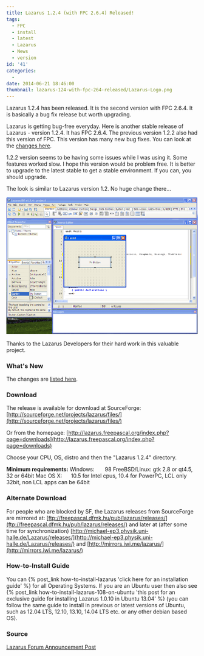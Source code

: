 ```yaml
---
title: Lazarus 1.2.4 (with FPC 2.6.4) Released!
tags:
  - FPC
  - install
  - latest
  - Lazarus
  - News
  - version
id: '41'
categories:
  -
date: 2014-06-21 18:46:00
thumbnail: lazarus-124-with-fpc-264-released/Lazarus-Logo.png
---
```


Lazarus 1.2.4 has been released. It is the second version with FPC 2.6.4. It is basically a bug fix release but worth upgrading.
<!-- more -->


Lazarus is getting bug-free everyday. Here is another stable release of Lazarus - version 1.2.4. It has FPC 2.6.4. The previous version 1.2.2 also had this version of FPC. This version has many new bug fixes. You can look at the [changes here](http://wiki.lazarus.freepascal.org/Lazarus_1.2_fixes_branch#Fixes_for_1.2.4_.28Merged.29).

1.2.2 version seems to be having some issues while I was using it. Some features worked slow. I hope this version would be problem free. It is better to upgrade to the latest stable to get a stable environment. If you can, you should upgrade.

The look is similar to Lazarus version 1.2. No huge change there...


![Lazarus IDE version 1.2.4 with FPC 2.6.4 screenshot in Windows XP](lazarus-124-with-fpc-264-released/lazarus-1.2.4-winxp.gif "Lazarus IDE version 1.2.4 with FPC 2.6.4 screenshot in Windows XP")



Thanks to the Lazarus Developers for their hard work in this valuable project.


### What's New

The changes are [listed here](http://wiki.lazarus.freepascal.org/Lazarus_1.2_fixes_branch#Fixes_for_1.2.4_.28Merged.29).


### Download

The release is available for download at SourceForge:
[http://sourceforge.net/projects/lazarus/files/](http://sourceforge.net/projects/lazarus/files/)

Or from the homepage: [http://lazarus.freepascal.org/index.php?page=downloads](http://lazarus.freepascal.org/index.php?page=downloads)

Choose your CPU, OS, distro and then the "Lazarus 1.2.4" directory.

**Minimum requirements:**
Windows:       98
FreeBSD/Linux: gtk 2.8 or qt4.5, 32 or 64bit
Mac OS X:      10.5 for Intel cpus, 10.4 for PowerPC, LCL only 32bit, non LCL apps can be 64bit


### Alternate Download

For people who are blocked by SF, the Lazarus releases from SourceForge are mirrored at:
[ftp://freepascal.dfmk.hu/pub/lazarus/releases/](ftp://freepascal.dfmk.hu/pub/lazarus/releases/)
and later at (after some time for synchronization)
[http://michael-ep3.physik.uni-halle.de/Lazarus/releases/](http://michael-ep3.physik.uni-halle.de/Lazarus/releases/)
and
[http://mirrors.iwi.me/lazarus/](http://mirrors.iwi.me/lazarus/)


### How-to-Install Guide


You can {% post_link how-to-install-lazarus 'click here for an installation guide' %} for all Operating Systems.
If you are an Ubuntu user then also see {% post_link how-to-install-lazarus-108-on-ubuntu 'this post for an exclusive guide for installing Lazarus 1.0.10 in Ubuntu 13.04' %} (you can follow the same guide to install in previous or latest versions of Ubuntu, such as 12.04 LTS, 12.10, 13.10, 14.04 LTS etc. or any other debian based OS).


### Source

[Lazarus Forum Announcement Post](http://forum.lazarus.freepascal.org/index.php/topic,24890.0.html)
